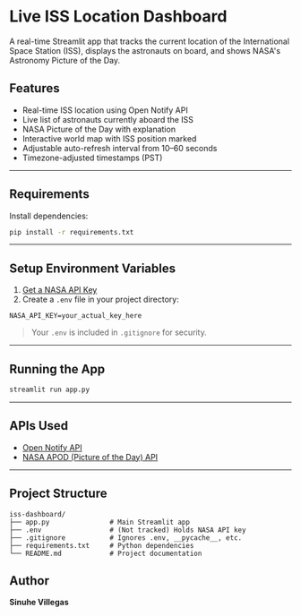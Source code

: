# Live ISS Location Dashboard

A real-time Streamlit app that tracks the current location of the International Space Station (ISS), displays the astronauts on board, and shows NASA's Astronomy Picture of the Day.

## Features

- Real-time ISS location using Open Notify API
- Live list of astronauts currently aboard the ISS
- NASA Picture of the Day with explanation
- Interactive world map with ISS position marked
- Adjustable auto-refresh interval from 10–60 seconds
- Timezone-adjusted timestamps (PST)

---

## Requirements

Install dependencies:

```bash
pip install -r requirements.txt
```

---

## Setup Environment Variables

1. [Get a NASA API Key](https://api.nasa.gov/)
2. Create a `.env` file in your project directory:

```
NASA_API_KEY=your_actual_key_here
```

> Your `.env` is included in `.gitignore` for security.

---

##  Running the App

```bash
streamlit run app.py
```
---

##  APIs Used

- [Open Notify API](http://open-notify.org/Open-Notify-API/)
- [NASA APOD (Picture of the Day) API](https://api.nasa.gov/)

---

## Project Structure

```
iss-dashboard/
├── app.py               # Main Streamlit app
├── .env                 # (Not tracked) Holds NASA API key
├── .gitignore           # Ignores .env, __pycache__, etc.
├── requirements.txt     # Python dependencies
└── README.md            # Project documentation
```

##  Author

**Sinuhe Villegas**  
